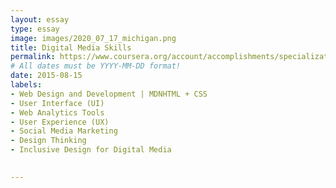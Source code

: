 ```yaml
---
layout: essay
type: essay
image: images/2020_07_17_michigan.png
title: Digital Media Skills
permalink: https://www.coursera.org/account/accomplishments/specialization/L6GZNKKKAJKL
# All dates must be YYYY-MM-DD format!
date: 2015-08-15
labels:
- Web Design and Development | MDNHTML + CSS
- User Interface (UI)
- Web Analytics Tools
- User Experience (UX)
- Social Media Marketing
- Design Thinking
- Inclusive Design for Digital Media

  
---
```

